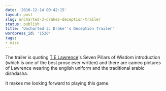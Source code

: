 ```yaml
---
date: '2010-12-14 00:42:15'
layout: post
slug: uncharted-3-drakes-deception-trailer
status: publish
title: 'Uncharted 3: Drake''s Deception Trailer'
wordpress_id: '1520'
tags:
- misc
---
```


The trailer is quoting [T.E Lawrence][lawrence]'s Seven Pillars of Wisdom introduction (which is one of the best prose ever written) and there are cameo pictures of Lawrence wearing the english uniform and the traditional arabic dishdasha. 



It makes me looking forward to playing this game.

[lawrence]: http://en.wikipedia.org/wiki/T._E._Lawrence
